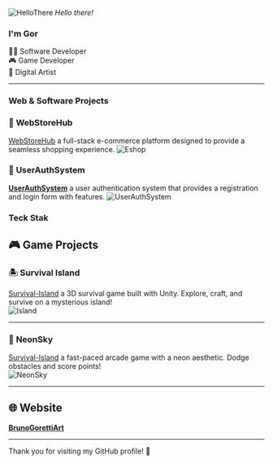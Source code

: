 ![HelloThere](https://github.com/user-attachments/assets/01ec1cc1-7f0e-422d-86c4-200fed02d917)
*Hello there!*

### I'm Gor

👨‍💻 Software Developer <br/>
🎮 Game Developer <br/>
🎨 Digital Artist

---

### Web & Software Projects

### 🛒 **WebStoreHub**   
[WebStoreHub](https://github.com/BrunoGoretti/WebStoreHub) a full-stack e-commerce platform designed to provide a seamless shopping experience.
![Eshop](https://github.com/user-attachments/assets/185317f6-0627-4494-a338-e47fcd11a5e1)

### 🔐 **UserAuthSystem**   

[**UserAuthSystem**](https://github.com/BrunoGoretti/UserAuthSystem) a user authentication system that provides a registration and login form with features.
![UserAuthSystem](https://github.com/user-attachments/assets/dad79896-0975-4709-ba00-680335535d8a)

### Teck Stak

## 🎮 Game Projects

### 🏝️ **Survival Island**   
[Survival-Island](https://github.com/BrunoGoretti/Survival-Island-3D-Game) a 3D survival game built with Unity. Explore, craft, and survive on a mysterious island!  
![Island](https://github.com/user-attachments/assets/01b138ce-5170-404f-aafc-1ec4959d064c)

---

### 🌌 **NeonSky**  

[Survival-Island](https://github.com/BrunoGoretti/Survival-Island-3D-Game) a fast-paced arcade game with a neon aesthetic. Dodge obstacles and score points!  
![NeonSky](https://github.com/user-attachments/assets/a9a4dfb4-7076-4ad4-9310-7aca4fcd1994)  

---


## 🌐 Website

[**BrunoGorettiArt**](https://brunogoretti.github.io/BrunoGorettiArt/)  

---

Thank you for visiting my GitHub profile! 🎉
